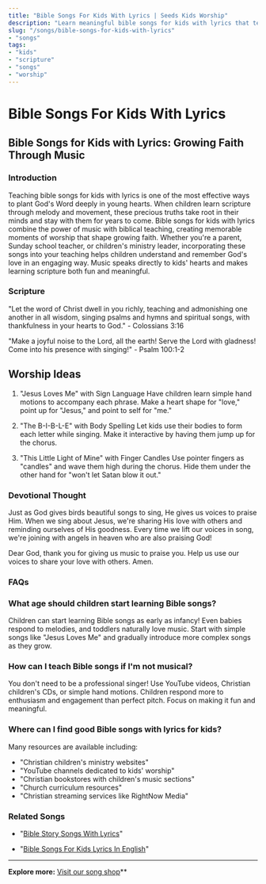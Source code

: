 ```yaml
---
title: "Bible Songs For Kids With Lyrics | Seeds Kids Worship"
description: "Learn meaningful bible songs for kids with lyrics that teach Scripture through music. Interactive worship resources for kids and families."
slug: "/songs/bible-songs-for-kids-with-lyrics"
- "songs"
tags:
- "kids"
- "scripture"
- "songs"
- "worship"
---
```


# Bible Songs For Kids With Lyrics

## Bible Songs for Kids with Lyrics: Growing Faith Through Music

### Introduction
Teaching bible songs for kids with lyrics is one of the most effective ways to plant God's Word deeply in young hearts. When children learn scripture through melody and movement, these precious truths take root in their minds and stay with them for years to come. Bible songs for kids with lyrics combine the power of music with biblical teaching, creating memorable moments of worship that shape growing faith. Whether you're a parent, Sunday school teacher, or children's ministry leader, incorporating these songs into your teaching helps children understand and remember God's love in an engaging way. Music speaks directly to kids' hearts and makes learning scripture both fun and meaningful.

### Scripture
"Let the word of Christ dwell in you richly, teaching and admonishing one another in all wisdom, singing psalms and hymns and spiritual songs, with thankfulness in your hearts to God." - Colossians 3:16

"Make a joyful noise to the Lord, all the earth! Serve the Lord with gladness! Come into his presence with singing!" - Psalm 100:1-2

## Worship Ideas
1. "Jesus Loves Me" with Sign Language
Have children learn simple hand motions to accompany each phrase. Make a heart shape for "love," point up for "Jesus," and point to self for "me."

2. "The B-I-B-L-E" with Body Spelling
Let kids use their bodies to form each letter while singing. Make it interactive by having them jump up for the chorus.

3. "This Little Light of Mine" with Finger Candles
Use pointer fingers as "candles" and wave them high during the chorus. Hide them under the other hand for "won't let Satan blow it out."

### Devotional Thought
Just as God gives birds beautiful songs to sing, He gives us voices to praise Him. When we sing about Jesus, we're sharing His love with others and reminding ourselves of His goodness. Every time we lift our voices in song, we're joining with angels in heaven who are also praising God!

Dear God, thank you for giving us music to praise you. Help us use our voices to share your love with others. Amen.

### FAQs

### What age should children start learning Bible songs?
Children can start learning Bible songs as early as infancy! Even babies respond to melodies, and toddlers naturally love music. Start with simple songs like "Jesus Loves Me" and gradually introduce more complex songs as they grow.

### How can I teach Bible songs if I'm not musical?
You don't need to be a professional singer! Use YouTube videos, Christian children's CDs, or simple hand motions. Children respond more to enthusiasm and engagement than perfect pitch. Focus on making it fun and meaningful.

### Where can I find good Bible songs with lyrics for kids?
Many resources are available including:
- "Christian children's ministry websites"
- "YouTube channels dedicated to kids' worship"
- "Christian bookstores with children's music sections"
- "Church curriculum resources"
- "Christian streaming services like RightNow Media"

### Related Songs

- "[Bible Story Songs With Lyrics](/songs/bible-story-songs-with-lyrics/)"

- "[Bible Songs For Kids Lyrics In English](/songs/bible-songs-for-kids-lyrics-in-english/)"

---

**Explore more:** [Visit our song shop](https://seedskidsworship.com/shop)**

<!-- Schema Markup -->
<script type="application/ld+json">
{
  "@context": "https://schema.org",
  "@type": "MusicRecording",
  "name": "Bible Songs For Kids With Lyrics",
  "byArtist": {
    "@type": "MusicGroup",
    "name": "Seeds Kids Worship"
  },
  "isFamilyFriendly": true,
  "url": "https://seedskidsworship.com/songs/bible-songs-for-kids-with-lyrics/"
}
</script>